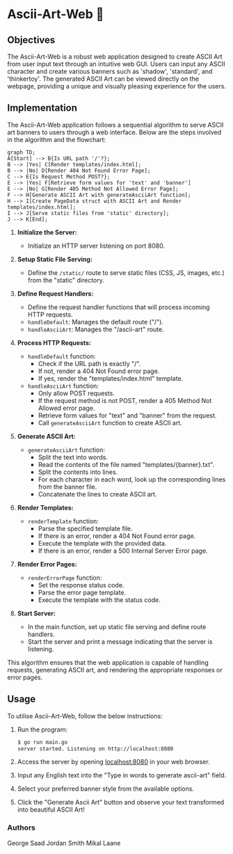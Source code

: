 # Ascii-Art-Web 👋

## Objectives

The Ascii-Art-Web is a robust web application designed to create ASCII Art from user input text through an intuitive web GUI. Users can input any ASCII character and create various banners such as 'shadow', 'standard', and 'thinkertoy'. The generated ASCII Art can be viewed directly on the webpage, providing a unique and visually pleasing experience for the users.

## Implementation

The Ascii-Art-Web application follows a sequential algorithm to serve ASCII art banners to users through a web interface. Below are the steps involved in the algorithm and the flowchart:

```mermaid
graph TD;
A[Start] --> B{Is URL path '/'?};
B --> |Yes| C[Render templates/index.html];
B --> |No| D[Render 404 Not Found Error Page];
C --> E{Is Request Method POST?};
E --> |Yes| F[Retrieve form values for 'text' and 'banner']
E --> |No| G[Render 405 Method Not Allowed Error Page];
F --> H[Generate ASCII Art with generateAsciiArt function];
H --> I[Create PageData struct with ASCII Art and Render templates/index.html];
I --> J[Serve static files from 'static' directory];
J --> K[End];
```

1. **Initialize the Server:**

   - Initialize an HTTP server listening on port 8080.

1. **Setup Static File Serving:**

   - Define the `/static/` route to serve static files (CSS, JS, images, etc.) from the "static" directory.

1. **Define Request Handlers:**

   - Define the request handler functions that will process incoming HTTP requests.
   - `handleDefault`: Manages the default route ("/").
   - `handleAsciiArt`: Manages the "/ascii-art" route.

1. **Process HTTP Requests:**

   - `handleDefault` function:
     - Check if the URL path is exactly "/".
     - If not, render a 404 Not Found error page.
     - If yes, render the "templates/index.html" template.
   - `handleAsciiArt` function:
     - Only allow POST requests.
     - If the request method is not POST, render a 405 Method Not Allowed error page.
     - Retrieve form values for "text" and "banner" from the request.
     - Call `generateAsciiArt` function to create ASCII art.

1. **Generate ASCII Art:**

   - `generateAsciiArt` function:
     - Split the text into words.
     - Read the contents of the file named "templates/{banner}.txt".
     - Split the contents into lines.
     - For each character in each word, look up the corresponding lines from the banner file.
     - Concatenate the lines to create ASCII art.

1. **Render Templates:**

   - `renderTemplate` function:
     - Parse the specified template file.
     - If there is an error, render a 404 Not Found error page.
     - Execute the template with the provided data.
     - If there is an error, render a 500 Internal Server Error page.

1. **Render Error Pages:**

   - `renderErrorPage` function:
     - Set the response status code.
     - Parse the error page template.
     - Execute the template with the status code.

1. **Start Server:**
   - In the main function, set up static file serving and define route handlers.
   - Start the server and print a message indicating that the server is listening.

This algorithm ensures that the web application is capable of handling requests, generating ASCII art, and rendering the appropriate responses or error pages.

## Usage

To utilise Ascii-Art-Web, follow the below instructions:

1. Run the program:

   ```bash
   $ go run main.go
   server started. Listening on http://localhost:8080
   ```

1. Access the server by opening [localhost:8080](http://localhost:8080/) in your web browser.

1. Input any English text into the "Type in words to generate ascii-art" field.

1. Select your preferred banner style from the available options.

1. Click the "Generate Ascii Art" button and observe your text transformed into beautiful ASCII Art!

### Authors

George Saad
Jordan Smith
Mikal Laane

